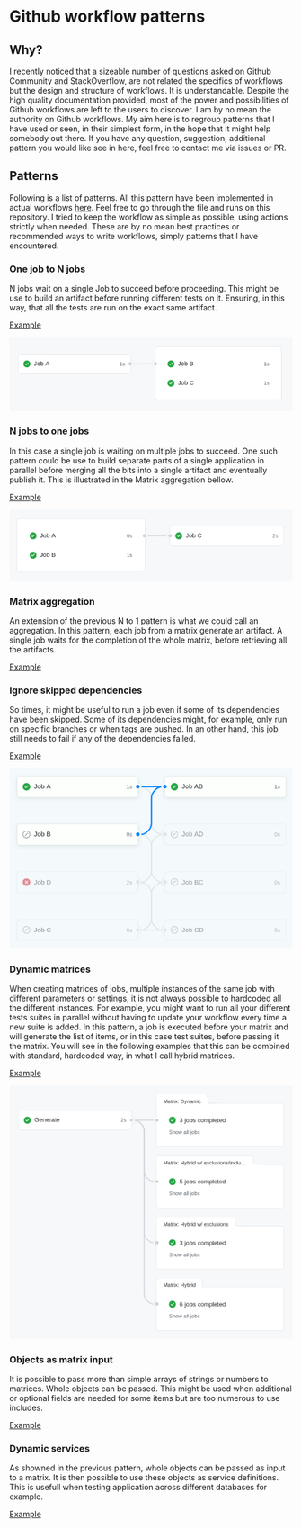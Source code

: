 # Github workflow patterns


## Why?
I recently noticed that a sizeable number of questions asked on Github Community and StackOverflow, are not related the specifics of workflows but the design and structure of workflows. It is understandable. Despite the high quality documentation provided, most of the power and possibilities of Github workflows are left to the users to discover. I am by no mean the authority on Github workflows. My aim here is to regroup patterns that I have used or seen, in their simplest form, in the hope that it might help somebody out there. If you have any question, suggestion, additional pattern you would like see in here, feel free to contact me via issues or PR.



## Patterns
Following is a list of patterns. All this pattern have been implemented in actual workflows [here](.github/workflows). Feel free to go through the file and runs on this repository. I tried to keep the workflow as simple as possible, using actions strictly when needed. These are by no mean best practices or recommended ways to write workflows, simply patterns that I have encountered.



### One job to N jobs
N jobs wait on a single Job to succeed before proceeding. This might be use to build an artifact before running different tests on it. Ensuring, in this way, that all the tests are run on the exact same artifact.

[Example](.github/workflows/1-to-n.yml)

![One job to N jobs](images/1-to-n.png)



### N jobs to one jobs
In this case a single job is waiting on multiple jobs to succeed. One such pattern could be use to build separate parts of a single application in parallel before merging all the bits into a single artifact and eventually publish it. This is illustrated in the Matrix aggregation bellow.

[Example](.github/workflows/n-to-1.yml)

![N jobs to one job](images/n-to-1.png)



### Matrix aggregation
An extension of the previous N to 1 pattern is what we could call an aggregation.
In this pattern, each job from a matrix generate an artifact. A single job waits 
for the completion of the whole matrix, before retrieving all the artifacts.

[Example](.github/workflows/aggregation.yml)



### Ignore skipped dependencies
So times, it might be useful to run a job even if some of its dependencies have been skipped. Some of its dependencies might, for example, only run on specific branches or when tags are pushed. In an other hand, this job still needs to fail if any of the dependencies failed.

[Example](.github/workflows/ignore-skipped.yml)

![Ignore skipped dependencies](images/ignore-skipped.gif)



### Dynamic matrices
When creating matrices of jobs, multiple instances of the same job with different parameters or settings, it is not always possible to hardcoded all the different instances. For example, you might want to run all your different tests suites in parallel without having to update your workflow every time a new suite is added. In this pattern, a job is executed before your matrix and will generate the list of items, or in this case test suites, before passing it the matrix. You will see in the following examples that this can be combined with standard, hardcoded way, in what I call hybrid matrices.

[Example](.github/workflows/dynamic-matrices.yml)

![Dynamic matrices](images/dynamic-matrices.png)



### Objects as matrix input
It is possible to pass more than simple arrays of strings or numbers to matrices. Whole objects can be passed. This might be used when additional or optional fields are needed for some items but are too numerous to use includes.

[Example](.github/workflows/matrix-objects.yml)



### Dynamic services
As showned in the previous pattern, whole objects can be passed as input to a matrix. It is then possible to use these objects as service definitions. This is usefull when testing application across different databases for example.

[Example](.github/workflows/dynamic-services.yml)
